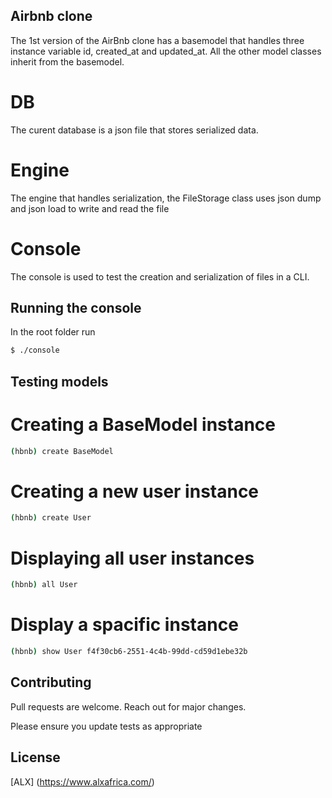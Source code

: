 ## Airbnb clone

The 1st version of the AirBnb clone has a basemodel that handles three instance variable id, created_at and updated_at. All the other model classes inherit from the basemodel.

# DB
The curent database is a json file that stores serialized data.

# Engine
The engine that handles serialization, the FileStorage class uses json dump and json load to write and read the file

# Console
The console is used to test the creation and serialization of files in a CLI.

## Running the console
In the root folder run
```bash
$ ./console
```

## Testing models
# Creating a BaseModel instance

```bash
(hbnb) create BaseModel
```
# Creating a new user instance

```bash
(hbnb) create User
```
# Displaying all user instances

```bash
(hbnb) all User
```
# Display a spacific instance
```bash
(hbnb) show User f4f30cb6-2551-4c4b-99dd-cd59d1ebe32b
```


## Contributing

Pull requests are welcome. Reach out for major changes. 

Please ensure you update tests as appropriate

## License
[ALX]
(https://www.alxafrica.com/)
